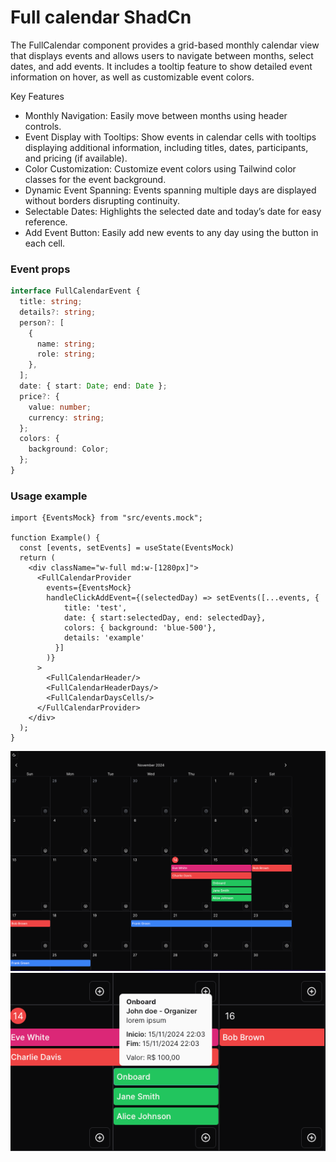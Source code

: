 

# Full calendar ShadCn
The FullCalendar component provides a grid-based monthly calendar view that displays events and allows users to navigate between months, select dates, and add events. It includes a tooltip feature to show detailed event information on hover, as well as customizable event colors.

Key Features
- Monthly Navigation: Easily move between months using header controls.
- Event Display with Tooltips: Show events in calendar cells with tooltips displaying additional information, including titles, dates, participants, and pricing (if available).
- Color Customization: Customize event colors using Tailwind color classes for the event background.
- Dynamic Event Spanning: Events spanning multiple days are displayed without borders disrupting continuity.
- Selectable Dates: Highlights the selected date and today’s date for easy reference.
- Add Event Button: Easily add new events to any day using the button in each cell.


### Event props
```typescript
interface FullCalendarEvent {
  title: string;
  details?: string;
  person?: [
    {
      name: string;
      role: string;
    },
  ];
  date: { start: Date; end: Date };
  price?: {
    value: number;
    currency: string;
  };
  colors: {
    background: Color;
  };
}
```

### Usage example

```tsx
import {EventsMock} from "src/events.mock";

function Example() {
  const [events, setEvents] = useState(EventsMock)
  return (
    <div className="w-full md:w-[1280px]">
      <FullCalendarProvider
        events={EventsMock}
        handleClickAddEvent={(selectedDay) => setEvents([...events, {
            title: 'test',
            date: { start:selectedDay, end: selectedDay},
            colors: { background: 'blue-500'},
            details: 'example'
          }]
        )}
      >
        <FullCalendarHeader/>
        <FullCalendarHeaderDays/>
        <FullCalendarDaysCells/>
      </FullCalendarProvider>
    </div>
  );
}
```


![img.png](img.png)
![img_1.png](img_1.png)
